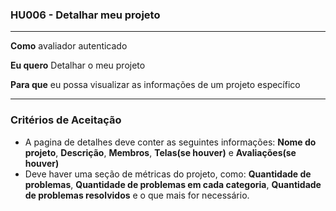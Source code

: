 ### HU006 - Detalhar meu projeto

---

**Como** avaliador autenticado

**Eu quero** Detalhar o meu projeto

**Para que** eu possa visualizar as informações de um projeto específico

---

### Critérios de Aceitação

- A pagina de detalhes deve conter as seguintes informações: **Nome do projeto**, **Descrição**, **Membros**, **Telas(se houver)** e **Avaliações(se houver)**
- Deve haver uma seção de métricas do projeto, como: **Quantidade de problemas**, **Quantidade de problemas em cada categoria**, **Quantidade de problemas resolvidos** e o que mais for necessário.
